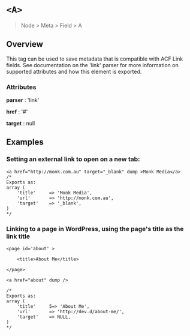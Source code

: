 # `<A>`

> Node > Meta > Field > A

## Overview

This tag can be used to save metadata that is compatible with ACF Link fields. See documentation on the 'link' parser for more information on supported attributes and how this element is exported.

### Attributes

**parser** : 'link'

**href** : '#'

**target** : null

## Examples

### Setting an external link to open on a new tab:

```
<a href="http://monk.com.au" target="_blank" dump >Monk Media</a>
/*
Exports as:
array (
    'title'     => 'Monk Media',
    'url'       => 'http://monk.com.au',
    'target'    => '_blank',
)
*/
```

### Linking to a page in WordPress, using the page's title as the link title

```
<page id='about' >

    <title>About Me</title>

</page>

<a href="about" dump />

/*
Exports as:
array (
    'title'     5=> 'About Me',
    'url'       => 'http://dev.d/about-me/',
    'target'    => NULL,
)
*/
```